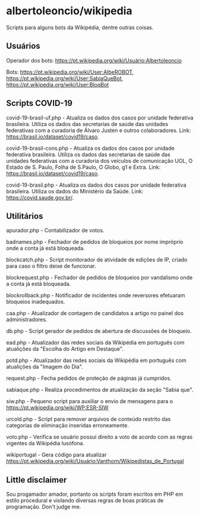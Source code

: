 # albertoleoncio/wikipedia

Scripts para alguns bots da Wikipédia, dentre outras coisas.

## Usuários

Operador dos bots: https://pt.wikipedia.org/wiki/Usuário:Albertoleoncio

Bots: https://pt.wikipedia.org/wiki/User:AlbeROBOT, https://pt.wikipedia.org/wiki/User:SabiaQueBot, https://pt.wikipedia.org/wiki/User:BloqBot

## Scripts COVID-19

covid-19-brasil-uf.php - Atualiza os dados dos casos por unidade federativa brasileira. Utiliza os dados das secretarias de saúde das unidades federativas com a curadoria de Álvaro Justen e outros colaboradores. Link: https://brasil.io/dataset/covid19/caso.

covid-19-brasil-cons.php - Atualiza os dados dos casos por unidade federativa brasileira. Utiliza os dados das secretarias de saúde das unidades federativas com a curadoria dos veículos de comunicação UOL, O Estado de S. Paulo, Folha de S.Paulo, O Globo, g1 e Extra. Link: https://brasil.io/dataset/covid19/caso.

covid-19-brasil.php - Atualiza os dados dos casos por unidade federativa brasileira. Utiliza os dados do Ministério da Saúde. Link: https://covid.saude.gov.br/.

## Utilitários

apurador.php - Contabilizador de votos.

badnames.php - Fechador de pedidos de bloqueios por nome impróprio onde a conta já está bloqueada.

blockcatch.php - Script monitorador de atividade de edições de IP, criado para caso o filtro deixe de funcionar.

blockrequest.php - Fechador de pedidos de bloqueios por vandalismo onde a conta já está bloqueada.

blockrollback.php - Notificador de incidentes onde reversores efetuaram bloqueios inadequados.

caa.php - Atualizador de contagem de candidatos a artigo no painel dos administradores.

db.php - Script gerador de pedidos de abertura de discussões de bloqueio.

ead.php - Atualizador das redes sociais da Wikipédia em português com atualições da "Escolha do Artigo em Destaque".

potd.php - Atualizador das redes sociais da Wikipédia em português com atualições da "Imagem do Dia".

request.php - Fecha pedidos de proteção de páginas já cumpridos.

sabiaque.php - Realiza procedimentos de atualização da seção "Sabia que".

siw.php - Pequeno script para auxiliar o envio de mensagens para o https://pt.wikipedia.org/wiki/WP:ESR-SIW

urcold.php - Script para remover arquivos de conteúdo restrito das categorias de eliminação inseridas erroneamente.

voto.php - Verifica se usuário possui direito a voto de acordo com as regras vigentes da Wikipédia lusófona.

wikiportugal - Gera código para atualizar https://pt.wikipedia.org/wiki/Usuário:Vanthorn/Wikipedistas_de_Portugal


## Little disclaimer

Sou progamador amador, portanto os scripts foram escritos em PHP em estilo procedural e violando diversas regras de boas práticas de programação. Don't judge me.
